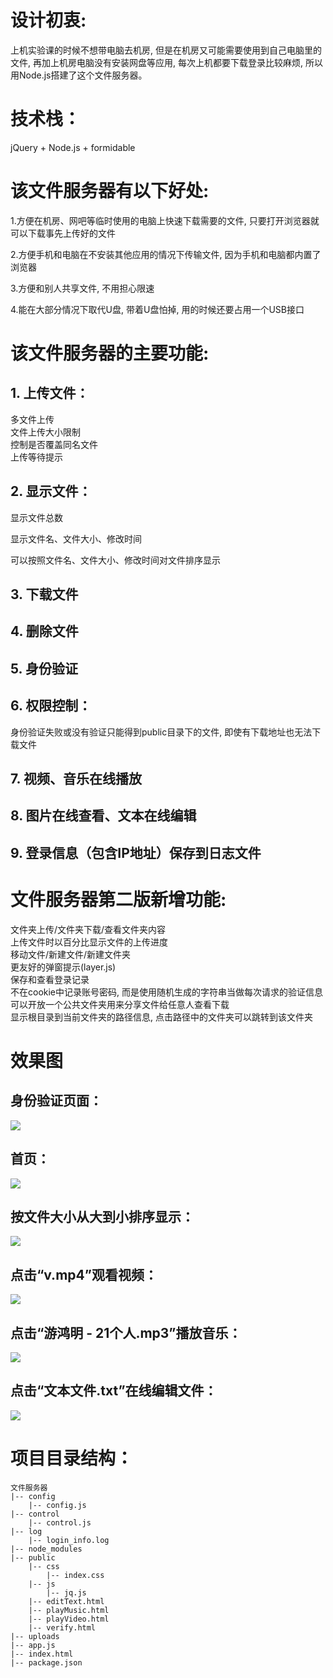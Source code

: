 ﻿# 设计初衷:
上机实验课的时候不想带电脑去机房, 但是在机房又可能需要使用到自己电脑里的文件, 再加上机房电脑没有安装网盘等应用, 每次上机都要下载登录比较麻烦, 所以用Node.js搭建了这个文件服务器。


# 技术栈：
jQuery + Node.js + formidable


# 该文件服务器有以下好处:
1.方便在机房、网吧等临时使用的电脑上快速下载需要的文件, 只要打开浏览器就可以下载事先上传好的文件

2.方便手机和电脑在不安装其他应用的情况下传输文件, 因为手机和电脑都内置了浏览器

3.方便和别人共享文件, 不用担心限速

4.能在大部分情况下取代U盘, 带着U盘怕掉, 用的时候还要占用一个USB接口



# 该文件服务器的主要功能:
## 1. 上传文件：  
多文件上传  
文件上传大小限制  
控制是否覆盖同名文件  
上传等待提示  


## 2. 显示文件：
显示文件总数

显示文件名、文件大小、修改时间

可以按照文件名、文件大小、修改时间对文件排序显示



## 3. 下载文件
## 4. 删除文件
## 5. 身份验证
## 6. 权限控制：
身份验证失败或没有验证只能得到public目录下的文件, 即使有下载地址也无法下载文件

## 7. 视频、音乐在线播放
## 8. 图片在线查看、文本在线编辑
## 9. 登录信息（包含IP地址）保存到日志文件


# 文件服务器第二版新增功能:
文件夹上传/文件夹下载/查看文件夹内容  
上传文件时以百分比显示文件的上传进度  
移动文件/新建文件/新建文件夹  
更友好的弹窗提示(layer.js)  
保存和查看登录记录  
不在cookie中记录账号密码, 而是使用随机生成的字符串当做每次请求的验证信息  
可以开放一个公共文件夹用来分享文件给任意人查看下载  
显示根目录到当前文件夹的路径信息, 点击路径中的文件夹可以跳转到该文件夹  


# 效果图 
## 身份验证页面：
![](https://user-gold-cdn.xitu.io/2020/7/6/173240a9e9ddbb94?w=339&h=223&f=png&s=6792)

## 首页：
![](https://user-gold-cdn.xitu.io/2020/7/6/17323ff3a7ae3a08?w=740&h=496&f=png&s=46795)




## 按文件大小从大到小排序显示：

![](https://user-gold-cdn.xitu.io/2020/7/6/1732400ebb964cad?w=758&h=337&f=png&s=34756)

## 点击“v.mp4”观看视频：

![](https://user-gold-cdn.xitu.io/2020/7/6/17324023d58103ee?w=1287&h=638&f=png&s=325300)


## 点击“游鸿明 - 21个人.mp3”播放音乐：

![](https://user-gold-cdn.xitu.io/2020/7/6/173240532753a3e2?w=611&h=165&f=png&s=21973)


## 点击“文本文件.txt”在线编辑文件：


![](https://user-gold-cdn.xitu.io/2020/7/6/1732408158c9a166?w=1154&h=503&f=png&s=42923)



# 项目目录结构：

```
文件服务器
|-- config
    |-- config.js
|-- control
    |-- control.js
|-- log
    |-- login_info.log
|-- node_modules
|-- public
    |-- css
        |-- index.css
    |-- js
        |-- jq.js
    |-- editText.html
    |-- playMusic.html
    |-- playVideo.html
    |-- verify.html
|-- uploads
|-- app.js
|-- index.html
|-- package.json
```
